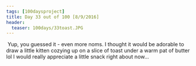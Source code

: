 ```yaml
---
tags: [100daysproject]
title: Day 33 out of 100 [8/9/2016]
header:
  teaser: 100days/33toast.JPG
---
```


<img src="{{ site.url }}{{ site.baseurl }}/images/100days/33toast.JPG" alt="">
Yup, you guessed it - even more noms.  I thought it would be adorable to draw a little kitten cozying up on a slice of toast under a warm pat of butter lol I would really appreciate a little snack right about now...
